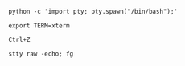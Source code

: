 ```
python -c 'import pty; pty.spawn("/bin/bash");'
```
```
export TERM=xterm
```
```
Ctrl+Z
```
```
stty raw -echo; fg
```
